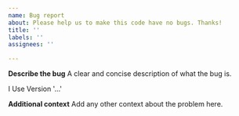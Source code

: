 ```yaml
---
name: Bug report
about: Please help us to make this code have no bugs. Thanks!
title: ''
labels: ''
assignees: ''

---
```


**Describe the bug**
A clear and concise description of what the bug is.

I Use Version '...' 

**Additional context**
Add any other context about the problem here.
